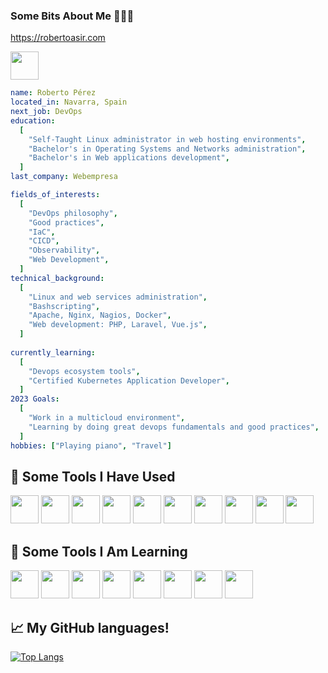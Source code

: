 ### Some Bits About Me  👨🏻‍💻  


<!--
**roberto-asir/roberto-asir** is a ✨ _special_ ✨ repository because its `README.md` (this file) appears on your GitHub profile.

Here are some ideas to get you started:

- 🔭 I’m currently working on ...
- 🌱 I’m currently learning ...
- 👯 I’m looking to collaborate on ...
- 🤔 I’m looking for help with ...
- 💬 Ask me about ...
- 📫 How to reach me: ...
- 😄 Pronouns: ...
- ⚡ Fun fact: ...
-->
<a href="https://robertoasir.com">https://robertoasir.com</a>

<a href="https://www.linkedin.com/in/roberto-p%C3%A9rez-ruiz-6a06b44a/?lipi=urn%3Ali%3Apage%3Ad_flagship3_detail_base%3BY3uPp2LCSK%2BgdwisLWh56A%3D%3D"><img src="https://cdn.jsdelivr.net/gh/devicons/devicon/icons/linkedin/linkedin-original.svg"  width="45" height="45" /></a>


```yaml
name: Roberto Pérez
located_in: Navarra, Spain
next_job: DevOps
education:
  [
    "Self-Taught Linux administrator in web hosting environments",
    "Bachelor's in Operating Systems and Networks administration",
    "Bachelor's in Web applications development",
  ]
last_company: Webempresa

fields_of_interests:
  [
    "DevOps philosophy",
    "Good practices",
    "IaC",
    "CICD",
    "Observability",
    "Web Development",
  ]
technical_background:
  [
    "Linux and web services administration",
    "Bashscripting",
    "Apache, Nginx, Nagios, Docker",
    "Web development: PHP, Laravel, Vue.js",
  ]
  
currently_learning: 
  [
    "Devops ecosystem tools",
    "Certified Kubernetes Application Developer",
  ]
2023 Goals: 
  [
    "Work in a multicloud environment",
    "Learning by doing great devops fundamentals and good practices",
  ]
hobbies: ["Playing piano", "Travel"]
```


 ## :rocket:  Some Tools I Have Used 
<p> 
  <img src="https://cdn.jsdelivr.net/gh/devicons/devicon/icons/centos/centos-original.svg" width="45" height="45" />
  <img src="https://cdn.jsdelivr.net/gh/devicons/devicon/icons/bash/bash-original.svg" width="45" height="45" />
  <img src="https://cdn.jsdelivr.net/gh/devicons/devicon/icons/apache/apache-original-wordmark.svg"  width="45" height="45" />
  <img src="https://cdn.jsdelivr.net/gh/devicons/devicon/icons/nginx/nginx-original.svg" width="45" height="45" />
  <img src="https://cdn.jsdelivr.net/gh/devicons/devicon/icons/php/php-plain.svg"  width="45" height="45" />
  <img src="https://cdn.jsdelivr.net/gh/devicons/devicon/icons/laravel/laravel-plain-wordmark.svg" width="45" height="45"  />
  <img src="https://cdn.jsdelivr.net/gh/devicons/devicon/icons/vuejs/vuejs-original-wordmark.svg" width="45" height="45"  />
  <img src="https://cdn.jsdelivr.net/gh/devicons/devicon/icons/docker/docker-original-wordmark.svg" width="45" height="45"  />
  <img src="https://cdn.jsdelivr.net/gh/devicons/devicon/icons/mysql/mysql-original-wordmark.svg"  width="45" height="45" />
  <img src="https://cdn.jsdelivr.net/gh/devicons/devicon/icons/github/github-original-wordmark.svg" width="45" height="45"  />
</p>

## :rocket:  Some Tools I Am Learning
<p> 
  <img src="https://cdn.jsdelivr.net/gh/devicons/devicon/icons/ansible/ansible-original.svg" width="45" height="45"  />
  <img src="https://cdn.jsdelivr.net/gh/devicons/devicon/icons/terraform/terraform-original.svg" width="45" height="45"  />

  <img src="https://cdn.jsdelivr.net/gh/devicons/devicon/icons/docker/docker-original-wordmark.svg" width="45" height="45"  />
  <img src="https://cdn.jsdelivr.net/gh/devicons/devicon/icons/kubernetes/kubernetes-plain.svg"  width="45" height="45" />

   <img src="https://cdn.jsdelivr.net/gh/devicons/devicon/icons/googlecloud/googlecloud-original-wordmark.svg" width="45" height="45"  />
   <img src="https://cdn.jsdelivr.net/gh/devicons/devicon/icons/amazonwebservices/amazonwebservices-original-wordmark.svg"  width="45" height="45" />

   <img src="https://cdn.jsdelivr.net/gh/devicons/devicon/icons/jenkins/jenkins-original.svg" width="45" height="45"  />
  <img src="https://cdn.jsdelivr.net/gh/devicons/devicon/icons/prometheus/prometheus-original.svg" width="45" height="45"/>
</p>


## :chart_with_upwards_trend:  My GitHub languages!

[![Top Langs](https://github-readme-stats.vercel.app/api/top-langs/?username=roberto-asir)](https://github.com/roberto-asir/github-readme-stats)

